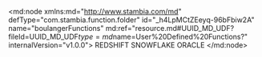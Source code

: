 <?xml version="1.0" encoding="UTF-8"?>
<md:node xmlns:md="http://www.stambia.com/md" defType="com.stambia.function.folder" id="_h4LpMCtZEeyq-96bFbiw2A" name="boulangerFunctions" md:ref="resource.md#UUID_MD_UDF?fileId=UUID_MD_UDF$type=md$name=User%20Defined%20Functions?" internalVersion="v1.0.0">
  <attribute defType="com.stambia.function.folder.prefix" id="_oS-iYCtZEeyq-96bFbiw2A" value="bf"/>
  <node defType="com.stambia.function.function" id="_olJQcCtZEeyq-96bFbiw2A" name="num_with_comma">
    <node defType="com.stambia.function.parameter" id="_pIIBsCtZEeyq-96bFbiw2A" name="string"/>
    <node defType="com.stambia.function.parameter" id="_s3BVUCtZEeyq-96bFbiw2A" name="scale"/>
    <node defType="com.stambia.function.parameter" id="_t_WPUCtZEeyq-96bFbiw2A" name="precision"/>
    <node defType="com.stambia.function.implementation" id="_u4W68StZEeyq-96bFbiw2A" name="4snow">
      <attribute defType="com.stambia.function.implementation.expression" id="_1nN_oCtZEeyq-96bFbiw2A" value="to_number(replace($string, ',', '.'), $scale, $precision)"/>
      <attribute defType="com.stambia.function.implementation.productCode" id="_2RDm0CtZEeyq-96bFbiw2A">
        <values>REDSHIFT</values>
        <values>SNOWFLAKE</values>
      </attribute>
    </node>
    <node defType="com.stambia.function.implementation" id="_6zbl0StZEeyq-96bFbiw2A" name="4ora">
      <attribute defType="com.stambia.function.implementation.productCode" id="_8XW2sCtZEeyq-96bFbiw2A">
        <values>ORACLE</values>
      </attribute>
      <attribute defType="com.stambia.function.implementation.expression" id="_ADZqoCtaEeyq-96bFbiw2A" value="to_numeric(replace($string, ',', '.'), $precision, $scale)"/>
    </node>
  </node>
</md:node>